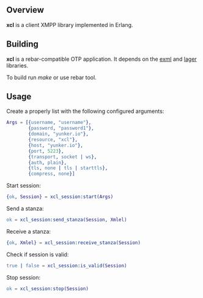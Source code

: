 Overview
--------

**xcl** is a client XMPP library implemented in Erlang.

Building
--------

**xcl** is a rebar-compatible OTP application. It depends on the [exml](https://github.com/esl/exml) and [lager](https://github.com/basho/lager) libraries.

To build run *make* or use rebar tool.

Usage
-----

Create a properly list with the following configured arguments:

```erlang
Args = [{username, "username"},
        {password, "password1"},
        {domain, "yunker.io"},
        {resource, "xcl"},
        {host, "yunker.io"},
        {port, 5223},
        {transport, socket | ws},
        {auth, plain},
        {tls, none | tls | starttls},
        {compress, none}]
```

Start session:

```erlang
{ok, Session} = xcl_session:start(Args)
```

Send a stanza:

```erlang
ok = xcl_session:send_stanza(Session, Xmlel)
```

Receive a stanza:

```erlang
{ok, Xmlel} = xcl_session:receive_stanza(Session)
```

Check if session is valid:

```erlang
true | false = xcl_session:is_valid(Session)
```

Stop session:

```erlang
ok = xcl_session:stop(Session)
```

